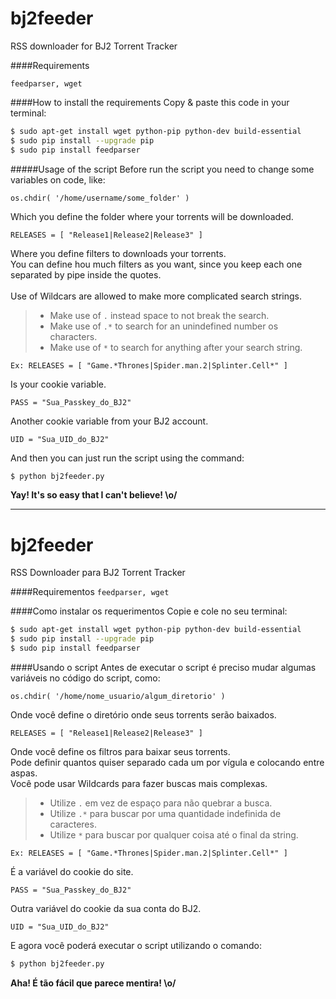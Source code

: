 bj2feeder
=========

RSS downloader for BJ2 Torrent Tracker

####Requirements
```
feedparser, wget
```

####How to install the requirements
Copy & paste this code in your terminal:
```sh
$ sudo apt-get install wget python-pip python-dev build-essential 
$ sudo pip install --upgrade pip
$ sudo pip install feedparser
```

#####Usage of the script
Before run the script you need to change some variables on code, like:
```
os.chdir( '/home/username/some_folder' )
```
Which you define the folder where your torrents will be downloaded.<br/>

```
RELEASES = [ "Release1|Release2|Release3" ]
```
Where you define filters to downloads your torrents.<br/>
You can define hou much filters as you want, since you keep each one separated by pipe inside the quotes.<br/><br/>
Use of Wildcars are allowed to make more complicated search strings.<br/>
> - Make use of ```.``` instead space to not break the search.
> - Make use of ```.*``` to search for an unindefined number os characters.
> - Make use of ```*``` to search for anything after your search string.<br/>
```
Ex: RELEASES = [ "Game.*Thrones|Spider.man.2|Splinter.Cell*" ]
```

Is your cookie variable.
```
PASS = "Sua_Passkey_do_BJ2"
```

Another cookie variable from your BJ2 account.
```
UID = "Sua_UID_do_BJ2"
```

And then you can just run the script using the command:
```sh
$ python bj2feeder.py
```

**Yay! It's so easy that I can't believe! \o/**

---

bj2feeder
=========

RSS Downloader para BJ2 Torrent Tracker

####Requirementos
```feedparser, wget```

####Como instalar os requerimentos
Copie e cole no seu terminal:
```sh
$ sudo apt-get install wget python-pip python-dev build-essential 
$ sudo pip install --upgrade pip
$ sudo pip install feedparser
```

####Usando o script
Antes de executar o script é preciso mudar algumas variáveis no código do script, como:
```
os.chdir( '/home/nome_usuario/algum_diretorio' )
```
Onde você define o diretório onde seus torrents serão baixados.<br/>

```
RELEASES = [ "Release1|Release2|Release3" ]
```
Onde você define os filtros para baixar seus torrents.<br/>
Pode definir quantos quiser separado cada um por vígula e colocando entre aspas.<br/>
Você pode usar Wildcards para fazer buscas mais complexas.<br/>
> - Utilize ```.``` em vez de espaço para não quebrar a busca.<br/>
> - Utilize ```.*``` para buscar por uma quantidade indefinida de caracteres.<br/>
> - Utilize ```*``` para buscar por qualquer coisa até o final da string.<br/>
```
Ex: RELEASES = [ "Game.*Thrones|Spider.man.2|Splinter.Cell*" ]
```

É a variável do cookie do site.
```
PASS = "Sua_Passkey_do_BJ2"
```

Outra variável do cookie da sua conta do BJ2.
```
UID = "Sua_UID_do_BJ2"
```

E agora você poderá executar o script utilizando o comando:
```sh
$ python bj2feeder.py
```

**Aha! É tão fácil que parece mentira! \o/**
